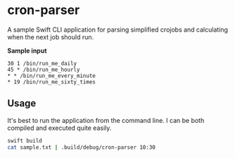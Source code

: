 # cron-parser

A sample Swift CLI application for parsing simplified crojobs and calculating when the next job should run.

**Sample input**

```
30 1 /bin/run_me_daily
45 * /bin/run_me_hourly
* * /bin/run_me_every_minute
* 19 /bin/run_me_sixty_times
```

## Usage

It's best to run the application from the command line. I can be both compiled and executed quite easily.

```bash
swift build
cat sample.txt | .build/debug/cron-parser 10:30
```
